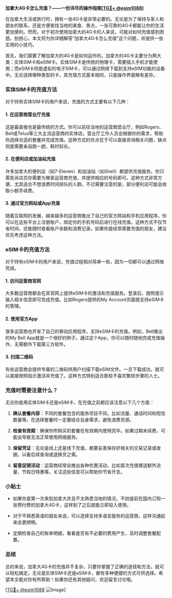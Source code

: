 **加拿大4G卡怎么充值？——一份详尽的操作指南[[TG💪+ @esim1088](https://t.me/s/esim1088)]**

在加拿大生活或旅行时，拥有一张4G卡是非常必要的。无论是为了保持与家人和朋友的联系，还是方便查找当地的美食、景点，一张可靠的4G卡都能让你的生活更加便利。然而，对于初次使用加拿大的4G卡的人来说，可能对如何充值感到困惑。别担心，本文将为你详细解答“加拿大4G卡怎么充值”这个问题，并提供一些实用的小技巧。

首先，我们需要了解加拿大的4G卡是如何运作的。加拿大的4G卡主要分为两大类：实体SIM卡和eSIM卡。实体SIM卡是传统的物理卡，需要插入手机才能使用；而eSIM卡则是虚拟的电子SIM卡，可以通过网络下载到支持eSIM功能的设备中。无论选择哪种类型的卡，其充值方式基本相同，只是操作界面略有差异。

### 实体SIM卡的充值方法

对于持有实体SIM卡的用户来说，充值的方式主要有以下几种：

#### 1. 在运营商营业厅充值

这是最直接也是最传统的方式。你可以前往当地的运营商营业厅，例如Rogers、Bell或Telus等三大主流运营商的实体店。营业厅工作人员会根据你的需求，帮助你选择合适的套餐并完成充值。这种方式的优点在于可以直接咨询相关问题，缺点则是需要亲自跑一趟，耗时较长。

#### 2. 在便利店或加油站充值

许多加拿大的便利店（如7-Eleven）和加油站（如Shell）都提供充值服务。你只需告诉店员你需要为哪家运营商充值，并提供相应的号码即可。这种方式非常方便，尤其适合不想浪费时间排队的人群。不过需要注意的是，部分便利店可能会收取小额手续费。

#### 3. 通过官方网站或App充值

随着互联网的发展，越来越多的运营商推出了自己的官方网站和手机应用程序。你可以在这些平台上注册账户，绑定你的手机号码后进行在线充值。这种方式不仅节省时间，还能随时查看账户余额和消费记录。如果你是经常需要充值的朋友，建议优先考虑这种方法。

### eSIM卡的充值方法

对于持有eSIM卡的用户来说，充值过程相对简单一些，因为一切都可以通过网络完成。

#### 1. 访问运营商官网

大多数运营商都会在其官网上提供eSIM卡的激活和充值服务。登录后，按照提示输入相关信息即可完成充值。比如Rogers提供的My Account页面就支持eSIM卡的管理。

#### 2. 使用官方App

很多运营商也开发了自己的移动应用程序，支持eSIM卡的充值。例如，Bell推出的My Bell App就是一个很好的例子。通过这个App，你可以随时随地完成充值操作，无需额外下载第三方软件。

#### 3. 扫描二维码

有些运营商会提供专属的二维码供用户扫描下载eSIM文件。一旦下载成功，就可以直接按照指示激活并充值了。这种方式特别适合那些不喜欢繁琐步骤的人士。

### 充值时需要注意什么？

无论你是用实体SIM卡还是eSIM卡，在充值之前都应该注意以下几个方面：

1. **确认套餐内容**：不同的套餐包含的服务项目不同，比如流量、通话时间和短信数量等。在选择套餐时一定要结合自身需求，避免浪费资源。
   
2. **检查有效期**：确保你所购买的套餐在有效期内使用完毕。如果过期未续费，可能会导致无法正常使用网络服务。

3. **保留凭证**：无论是线上还是线下充值，都要妥善保存好相关的交易记录或收据，以备后续查询或退换货之需。

4. **留意促销活动**：运营商经常会推出各种优惠活动，比如首次充值赠送额外流量、节假日特惠等。关注这些信息可以帮助你节省开支。

### 小贴士

- 如果你是第一次来到加拿大并且不太熟悉当地的情况，不妨提前在国内订购一张预付费的加拿大4G卡，这样到了之后就能立即投入使用。
  
- 对于不熟悉英语的朋友来说，可以选择支持多语言服务的运营商，这样沟通起来会更顺畅。

- 定期检查自己的账单明细，看看是否有不必要的费用产生，及时调整套餐配置。

### 总结

总的来说，加拿大4G卡的充值并不复杂，只要你掌握了正确的途径和方法，就可以轻松搞定。无论是实体SIM卡还是eSIM卡，都有多种便捷的方式可供选择。希望本文能对你有所帮助！如果你还有其他疑问，欢迎留言讨论哦。

[[TG💪+ @esim1088](https://t.me/s/esim1088) ![Image](https://i.postimg.cc/4NQfJmqS/Snipaste-2025-05-13-00-14-12.png)]